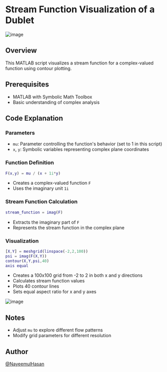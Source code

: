 # Stream Function Visualization of a Dublet

![image](https://github.com/user-attachments/assets/742f403d-378d-4e5f-bad9-2848e1b86be9)


## Overview
This MATLAB script visualizes a stream function for a complex-valued function using contour plotting.

## Prerequisites
- MATLAB with Symbolic Math Toolbox
- Basic understanding of complex analysis

## Code Explanation

### Parameters
- `mu`: Parameter controlling the function's behavior (set to 1 in this script)
- `x`, `y`: Symbolic variables representing complex plane coordinates

### Function Definition
```matlab
F(x,y) = mu / (x + 1i*y)
```
- Creates a complex-valued function `F`
- Uses the imaginary unit `1i`

### Stream Function Calculation
```matlab
stream_function = imag(F)
```
- Extracts the imaginary part of `F`
- Represents the stream function in the complex plane

### Visualization
```matlab
[X,Y] = meshgrid(linspace(-2,2,100))
psi = imag(F(X,Y))
contour(X,Y,psi,40)
axis equal
```
- Creates a 100x100 grid from -2 to 2 in both x and y directions
- Calculates stream function values
- Plots 40 contour lines
- Sets equal aspect ratio for x and y axes

![image](https://github.com/user-attachments/assets/74b755d6-9cb4-4468-8005-5b4915bc5673)


## Notes
- Adjust `mu` to explore different flow patterns
- Modify grid parameters for different resolution


## Author

 [@NayeemulHasan](https://www.github.com/nayeemulhasan0)


